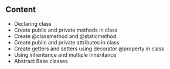 ## Content
- Declaring class
- Create public and private methods in class
- Create @classmethod and @staticmethod
- Create public and private attributes in class
- Create getters and setters using decorator @property in class
- Using inheritance and multiple inheritance
- Abstract Base classes